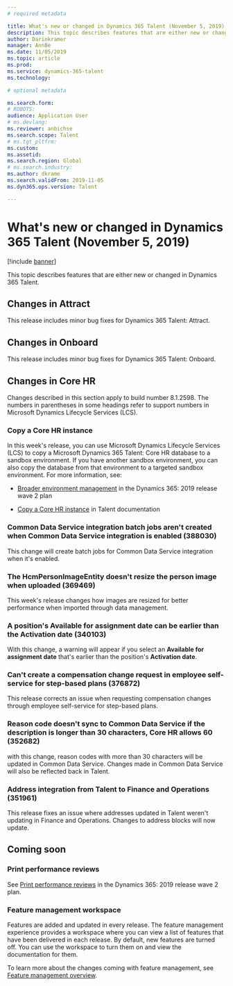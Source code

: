```yaml
---
# required metadata

title: What's new or changed in Dynamics 365 Talent (November 5, 2019)
description: This topic describes features that are either new or changed in Microsoft Dynamics 365 Talent.
author: Darinkramer
manager: AnnBe
ms.date: 11/05/2019
ms.topic: article
ms.prod: 
ms.service: dynamics-365-talent
ms.technology: 

# optional metadata

ms.search.form: 
# ROBOTS: 
audience: Application User
# ms.devlang: 
ms.reviewer: anbichse
ms.search.scope: Talent
# ms.tgt_pltfrm: 
ms.custom: 
ms.assetid: 
ms.search.region: Global
# ms.search.industry: 
ms.author: dkrame
ms.search.validFrom: 2019-11-05
ms.dyn365.ops.version: Talent

---
```

# What's new or changed in Dynamics 365 Talent (November 5, 2019)

[!include [banner](includes/banner.md)]

This topic describes features that are either new or changed in Dynamics 365 Talent.

## Changes in Attract

This release includes minor bug fixes for Dynamics 365 Talent: Attract.

## Changes in Onboard

This release includes minor bug fixes for Dynamics 365 Talent: Onboard.

## Changes in Core HR

Changes described in this section apply to build number 8.1.2598. The numbers in parentheses in some headings refer to support numbers in Microsoft Dynamics Lifecycle Services (LCS).

### Copy a Core HR instance

In this week's release, you can use Microsoft Dynamics Lifecycle Services (LCS) to copy a Microsoft Dynamics 365 Talent: Core HR database to a sandbox environment. If you have another sandbox environment, you can also copy the database from that environment to a targeted sandbox environment. For more information, see:

- [Broader environment management](https://docs.microsoft.com/dynamics365-release-plan/2019wave2/dynamics365-talent/broader-environment-management) in the Dynamics 365: 2019 release wave 2 plan

- [Copy a Core HR instance](hr-copy-instance.md) in Talent documentation

### Common Data Service integration batch jobs aren't created when Common Data Service integration is enabled (388030)

This change will create batch jobs for Common Data Service integration when it's enabled.

### The HcmPersonImageEntity doesn't resize the person image when uploaded (369469)

This week's release changes how images are resized for better performance when imported through data management.

### A position's Available for assignment date can be earlier than the Activation date (340103)

With this change, a warning will appear if you select an **Available for assignment date** that's earlier than the position's **Activation date**.

### Can't create a compensation change request in employee self-service for step-based plans (376872)

This release corrects an issue when requesting compensation changes through employee self-service for step-based plans. 

### Reason code doesn't sync to Common Data Service if the description is longer than 30 characters, Core HR allows 60 (352682)

with this change, reason codes with more than 30 characters will be updated in Common Data Service. Changes made in Common Data Service will also be reflected back in Talent.

### Address integration from Talent to Finance and Operations (351961)

This release fixes an issue where addresses updated in Talent weren't updating in Finance and Operations. Changes to address blocks will now update.

## Coming soon

### Print performance reviews

See [Print performance reviews](https://docs.microsoft.com/dynamics365-release-plan/2019wave2/dynamics365-talent/print-performance-reviews) in the Dynamics 365: 2019 release wave 2 plan.

### Feature management workspace

Features are added and updated in every release. The feature management experience provides a workspace where you can view a list of features that have been delivered in each release. By default, new features are turned off. You can use the workspace to turn them on and view the documentation for them.

To learn more about the changes coming with feature management, see [Feature management overview](https://docs.microsoft.com/dynamics365/fin-ops-core/fin-ops/get-started/feature-management/feature-management-overview).
